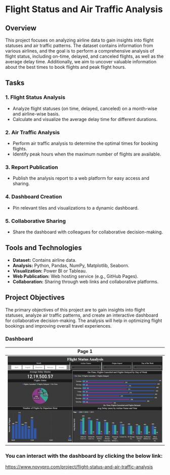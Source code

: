 
# Flight Status and Air Traffic Analysis

## Overview

This project focuses on analyzing airline data to gain insights into flight statuses and air traffic patterns. The dataset contains information from various airlines, and the goal is to perform a comprehensive analysis of flight status, including on-time, delayed, and canceled flights, as well as the average delay time. Additionally, we aim to uncover valuable information about the best times to book flights and peak flight hours.

## Tasks

### 1. Flight Status Analysis
   - Analyze flight statuses (on time, delayed, canceled) on a month-wise and airline-wise basis.
   - Calculate and visualize the average delay time for different durations.

### 2. Air Traffic Analysis
   - Perform air traffic analysis to determine the optimal times for booking flights.
   - Identify peak hours when the maximum number of flights are available.

### 3. Report Publication
   - Publish the analysis report to a web platform for easy access and sharing.

### 4. Dashboard Creation
   - Pin relevant tiles and visualizations to a dynamic dashboard.

### 5. Collaborative Sharing
   - Share the dashboard with colleagues for collaborative decision-making.

## Tools and Technologies

- **Dataset:** Contains airline data.
- **Analysis:** Python, Pandas, NumPy, Matplotlib, Seaborn.
- **Visualization:** Power BI or Tableau.
- **Web Publication:** Web hosting service (e.g., GitHub Pages).
- **Collaboration:** Sharing through web links and collaborative platforms.

## Project Objectives

The primary objectives of this project are to gain insights into flight statuses, analyze air traffic patterns, and create an interactive dashboard for collaborative decision-making. The analysis will help in optimizing flight bookings and improving overall travel experiences.

### Dashboard
|Page 1|
|:-:|
|![Dashboard](https://github.com/leo7736/Power_BI_Project/blob/main/Flight%20Status%20Analysis/Power%20BI%20Desktop%2012-09-23%209.10.31%20PM.png)|


### You can interact with the dashboard by clicking the below link:
 https://www.novypro.com/project/flight-status-and-air-traffic-analysis

